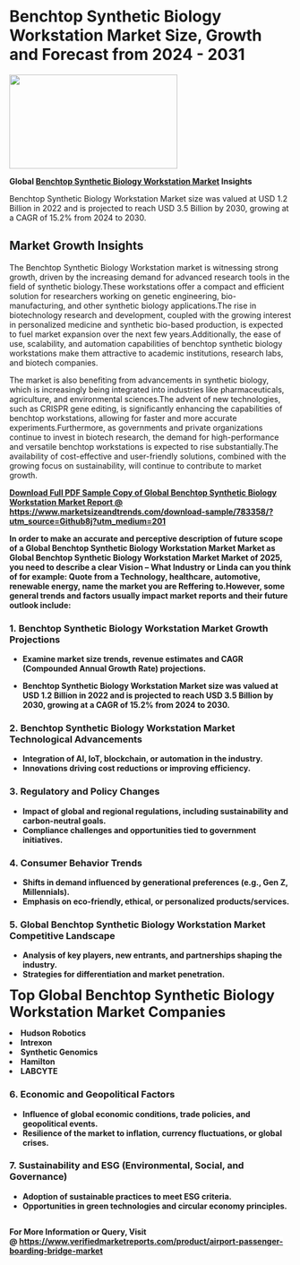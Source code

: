 <H1>Benchtop Synthetic Biology Workstation Market Size, Growth and Forecast from 2024 - 2031</H1><img class="aligncenter size-medium wp-image-584254" src="https://thirdeyenews.in/wp-content/uploads/2024/09/Global-Market-Research-300x168.jpeg" alt="" width="300" height="168" /><p><strong>Global&nbsp;<a href="https://www.marketsizeandtrends.com/download-sample/783358/?utm_source=Github8j?utm_medium=201">Benchtop Synthetic Biology Workstation Market</a> Insights</strong></p><p>Benchtop Synthetic Biology Workstation Market size was valued at USD 1.2 Billion in 2022 and is projected to reach USD 3.5 Billion by 2030, growing at a CAGR of 15.2% from 2024 to 2030.</p><p><h2>Market Growth Insights</h2> <p>The Benchtop Synthetic Biology Workstation market is witnessing strong growth, driven by the increasing demand for advanced research tools in the field of synthetic biology.These workstations offer a compact and efficient solution for researchers working on genetic engineering, bio-manufacturing, and other synthetic biology applications.The rise in biotechnology research and development, coupled with the growing interest in personalized medicine and synthetic bio-based production, is expected to fuel market expansion over the next few years.Additionally, the ease of use, scalability, and automation capabilities of benchtop synthetic biology workstations make them attractive to academic institutions, research labs, and biotech companies.</p> <p><strong><a href="#"></a></strong></p> <p>The market is also benefiting from advancements in synthetic biology, which is increasingly being integrated into industries like pharmaceuticals, agriculture, and environmental sciences.The advent of new technologies, such as CRISPR gene editing, is significantly enhancing the capabilities of benchtop workstations, allowing for faster and more accurate experiments.Furthermore, as governments and private organizations continue to invest in biotech research, the demand for high-performance and versatile benchtop workstations is expected to rise substantially.The availability of cost-effective and user-friendly solutions, combined with the growing focus on sustainability, will continue to contribute to market growth.</p> <p><strong><a href="#"></p><p><span class=""><strong>Download Full PDF Sample Copy of Global Benchtop Synthetic Biology Workstation Market Report</strong> @ <a href="https://www.marketsizeandtrends.com/download-sample/783358/?utm_source=Github8j?utm_medium=201" target="_blank">https://www.marketsizeandtrends.com/download-sample/783358/?utm_source=Github8j?utm_medium=201</a></span></p><p>In order to make an accurate and perceptive description of future scope of a Global&nbsp;Benchtop Synthetic Biology Workstation Market Market as Global&nbsp;Benchtop Synthetic Biology Workstation Market Market of 2025, you need to describe a clear Vision &ndash; What Industry or Linda can you think of for example: Quote from a Technology, healthcare, automotive, renewable energy, name the market you are Reffering to.However, some general trends and factors usually impact market reports and their future outlook include:</p><h3>1.&nbsp;<strong>Benchtop Synthetic Biology Workstation Market Growth Projections</strong></h3><ul><li>Examine market size trends, revenue estimates and CAGR (Compounded Annual Growth Rate) projections.</li><li><p>Benchtop Synthetic Biology Workstation Market size was valued at USD 1.2 Billion in 2022 and is projected to reach USD 3.5 Billion by 2030, growing at a CAGR of 15.2% from 2024 to 2030.</p></li></ul><h3>2.&nbsp;<strong>Benchtop Synthetic Biology Workstation Market Technological Advancements</strong></h3><ul><li>Integration of AI, IoT, blockchain, or automation in the industry.</li><li>Innovations driving cost reductions or improving efficiency.</li></ul><h3>3.&nbsp;<strong>Regulatory and Policy Changes</strong></h3><ul><li>Impact of global and regional regulations, including sustainability and carbon-neutral goals.</li><li>Compliance challenges and opportunities tied to government initiatives.</li></ul><h3>4.&nbsp;<strong>Consumer Behavior Trends</strong></h3><ul><li>Shifts in demand influenced by generational preferences (e.g., Gen Z, Millennials).</li><li>Emphasis on eco-friendly, ethical, or personalized products/services.</li></ul><h3>5.&nbsp;<strong>Global Benchtop Synthetic Biology Workstation Market Competitive Landscape</strong></h3><ul><li>Analysis of key players, new entrants, and partnerships shaping the industry.</li><li>Strategies for differentiation and market penetration.</li></ul><p data-pm-slice="1 1 []"><span style="color: inherit; font-family: inherit; font-size: 25px;">Top Global Benchtop Synthetic Biology Workstation Market Companies</span></p><div class="" data-test-id=""><p><li>Hudson Robotics</li><li> Intrexon</li><li> Synthetic Genomics</li><li> Hamilton</li><li> LABCYTE</li></p></div><h3>6.&nbsp;<strong>Economic and Geopolitical Factors</strong></h3><ul><li>Influence of global economic conditions, trade policies, and geopolitical events.</li><li>Resilience of the market to inflation, currency fluctuations, or global crises.</li></ul><h3>7.&nbsp;<strong>Sustainability and ESG (Environmental, Social, and Governance)</strong></h3><ul><li>Adoption of sustainable practices to meet ESG criteria.</li><li>Opportunities in green technologies and circular economy principles.</li></ul><h2><strong style="font-size: 14px;">For More Information or Query, Visit @&nbsp;</strong><a style="background-color: #ffffff; font-size: 14px;" href="https://www.marketsizeandtrends.com/report/benchtop-synthetic-biology-workstation-market/" target="_blank">https://www.verifiedmarketreports.com/product/airport-passenger-boarding-bridge-market</a></h2>
